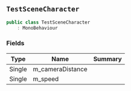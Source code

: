 ## `TestSceneCharacter`

```csharp
public class TestSceneCharacter
    : MonoBehaviour

```

### Fields

| Type | Name | Summary | 
| --- | --- | --- | 
| Single | m_cameraDistance |  | 
| Single | m_speed |  | 


